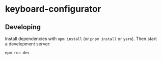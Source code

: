 # keyboard-configurator

## Developing

Install dependencies with `npm install` (or `pnpm install` or `yarn`).
Then start a development server:

```bash
npm run dev
```
